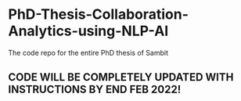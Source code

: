 # PhD-Thesis-Collaboration-Analytics-using-NLP-AI
The code repo for the entire PhD thesis of Sambit
## CODE WILL BE COMPLETELY UPDATED WITH INSTRUCTIONS BY END FEB 2022!
